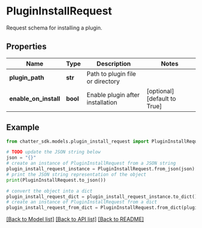 # PluginInstallRequest

Request schema for installing a plugin.

## Properties

Name | Type | Description | Notes
------------ | ------------- | ------------- | -------------
**plugin_path** | **str** | Path to plugin file or directory | 
**enable_on_install** | **bool** | Enable plugin after installation | [optional] [default to True]

## Example

```python
from chatter_sdk.models.plugin_install_request import PluginInstallRequest

# TODO update the JSON string below
json = "{}"
# create an instance of PluginInstallRequest from a JSON string
plugin_install_request_instance = PluginInstallRequest.from_json(json)
# print the JSON string representation of the object
print(PluginInstallRequest.to_json())

# convert the object into a dict
plugin_install_request_dict = plugin_install_request_instance.to_dict()
# create an instance of PluginInstallRequest from a dict
plugin_install_request_from_dict = PluginInstallRequest.from_dict(plugin_install_request_dict)
```
[[Back to Model list]](../README.md#documentation-for-models) [[Back to API list]](../README.md#documentation-for-api-endpoints) [[Back to README]](../README.md)



